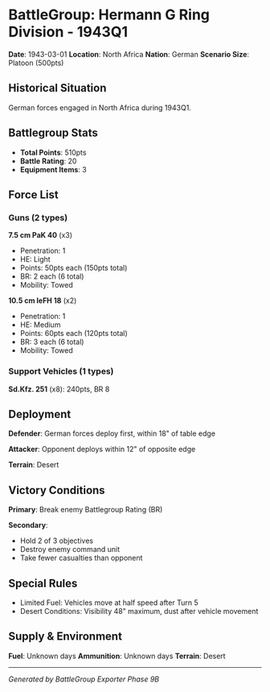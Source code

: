 # BattleGroup: Hermann G Ring Division - 1943Q1

**Date**: 1943-03-01
**Location**: North Africa
**Nation**: German
**Scenario Size**: Platoon (500pts)

## Historical Situation

German forces engaged in North Africa during 1943Q1.

## Battlegroup Stats

- **Total Points**: 510pts
- **Battle Rating**: 20
- **Equipment Items**: 3

## Force List

### Guns (2 types)

**7.5 cm PaK 40** (x3)
- Penetration: 1
- HE: Light
- Points: 50pts each (150pts total)
- BR: 2 each (6 total)
- Mobility: Towed

**10.5 cm leFH 18** (x2)
- Penetration: 1
- HE: Medium
- Points: 60pts each (120pts total)
- BR: 3 each (6 total)
- Mobility: Towed

### Support Vehicles (1 types)

**Sd.Kfz. 251** (x8): 240pts, BR 8

## Deployment

**Defender**: German forces deploy first, within 18" of table edge

**Attacker**: Opponent deploys within 12" of opposite edge

**Terrain**: Desert

## Victory Conditions

**Primary**: Break enemy Battlegroup Rating (BR)

**Secondary**:
- Hold 2 of 3 objectives
- Destroy enemy command unit
- Take fewer casualties than opponent

## Special Rules

- Limited Fuel: Vehicles move at half speed after Turn 5
- Desert Conditions: Visibility 48" maximum, dust after vehicle movement

## Supply & Environment

**Fuel**: Unknown days
**Ammunition**: Unknown days
**Terrain**: Desert

---

*Generated by BattleGroup Exporter Phase 9B*
